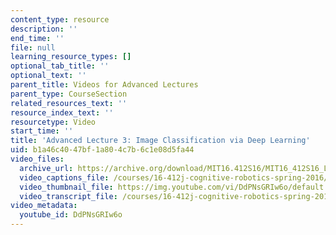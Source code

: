 ```yaml
---
content_type: resource
description: ''
end_time: ''
file: null
learning_resource_types: []
optional_tab_title: ''
optional_text: ''
parent_title: Videos for Advanced Lectures
parent_type: CourseSection
related_resources_text: ''
resource_index_text: ''
resourcetype: Video
start_time: ''
title: 'Advanced Lecture 3: Image Classification via Deep Learning'
uid: b1a46c40-47bf-1a80-4c7b-6c1e08d5fa44
video_files:
  archive_url: https://archive.org/download/MIT16.412S16/MIT16_412S16_Lec3_Deep_Learning_300k.mp4
  video_captions_file: /courses/16-412j-cognitive-robotics-spring-2016/82aae6b5b285585788d81d781af311c8_DdPNsGRIw6o.vtt
  video_thumbnail_file: https://img.youtube.com/vi/DdPNsGRIw6o/default.jpg
  video_transcript_file: /courses/16-412j-cognitive-robotics-spring-2016/b9e1d3715aad30967a9f17d43ece2e40_DdPNsGRIw6o.pdf
video_metadata:
  youtube_id: DdPNsGRIw6o
---
```

